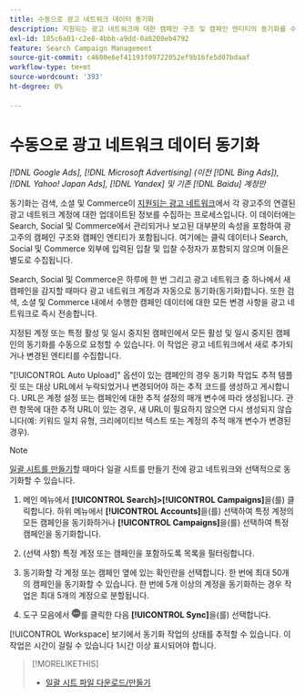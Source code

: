```yaml
---
title: 수동으로 광고 네트워크 데이터 동기화
description: 지원되는 광고 네트워크에 대한 캠페인 구조 및 캠페인 엔티티의 동기화를 수동으로 트리거하는 방법에 대해 알아봅니다.
exl-id: 185c6a01-c2e8-4bbb-a9dd-0a8200eb4792
feature: Search Campaign Management
source-git-commit: c4600e6ef41193f09722052ef9b16fe5d07bdaaf
workflow-type: tm+mt
source-wordcount: '393'
ht-degree: 0%

---
```


# 수동으로 광고 네트워크 데이터 동기화

*[!DNL Google Ads], [!DNL Microsoft Advertising] (이전 [!DNL Bing Ads]), [!DNL Yahoo! Japan Ads], [!DNL Yandex] 및 기존 [!DNL Baidu] 계정만*

동기화는 검색, 소셜 및 Commerce이 [지원되는 광고 네트워크](/help/search-social-commerce/introduction/supported-inventory.md)에서 각 광고주의 연결된 광고 네트워크 계정에 대한 업데이트된 정보를 수집하는 프로세스입니다. 이 데이터에는 Search, Social 및 Commerce에서 관리되거나 보고된 대부분의 속성을 포함하여 광고주의 캠페인 구조와 캠페인 엔티티가 포함됩니다. 여기에는 클릭 데이터나 Search, Social 및 Commerce 외부에 입력된 입찰 및 입찰 수정자가 포함되지 않으며 이들은 별도로 수집됩니다.

Search, Social 및 Commerce은 하루에 한 번 그리고 광고 네트워크 중 하나에서 새 캠페인을 감지할 때마다 광고 네트워크 계정과 자동으로 동기화(동기화)합니다. 또한 검색, 소셜 및 Commerce 내에서 수행한 캠페인 데이터에 대한 모든 변경 사항을 광고 네트워크로 즉시 전송합니다.

지정된 계정 또는 특정 활성 및 일시 중지된 캠페인에서 모든 활성 및 일시 중지된 캠페인의 동기화를 수동으로 요청할 수 있습니다. 이 작업은 광고 네트워크에서 새로 추가되거나 변경된 엔티티를 수집합니다.

&quot;[!UICONTROL Auto Upload]&quot; 옵션이 있는 캠페인의 경우 동기화 작업도 추적 템플릿 또는 대상 URL에서 누락되었거나 변경되어야 하는 추적 코드를 생성하고 게시합니다. URL은 계정 설정 또는 캠페인에 대한 추적 설정의 매개 변수에 따라 생성됩니다. 관련 항목에 대한 추적 URL이 있는 경우, 새 URL이 필요하지 않으면 다시 생성되지 않습니다(예: 키워드 일치 유형, 크리에이티브 텍스트 또는 계정의 추적 매개 변수가 변경된 경우).

>[!NOTE]
>
>[일괄 시트를 만들기](/help/search-social-commerce/campaign-management/bulksheets/bulksheet-download.md)할 때마다 일괄 시트를 만들기 전에 광고 네트워크와 선택적으로 동기화할 수 있습니다.

1. 메인 메뉴에서 **[!UICONTROL Search]>[!UICONTROL Campaigns]**&#x200B;을(를) 클릭합니다. 하위 메뉴에서 **[!UICONTROL Accounts]**&#x200B;을(를) 선택하여 특정 계정의 모든 캠페인을 동기화하거나 **[!UICONTROL Campaigns]**&#x200B;을(를) 선택하여 특정 캠페인을 동기화합니다.

1. (선택 사항) 특정 계정 또는 캠페인을 포함하도록 목록을 필터링합니다.

1. 동기화할 각 계정 또는 캠페인 옆에 있는 확인란을 선택합니다. 한 번에 최대 50개의 캠페인을 동기화할 수 있습니다. 한 번에 5개 이상의 계정을 동기화하는 경우 작업은 최대 5개의 계정으로 분할됩니다.

1. 도구 모음에서 ![**자세히**](/help/search-social-commerce/assets/more.png "&#x200B;자세히")를 클릭한 다음 **[!UICONTROL Sync]**&#x200B;을(를) 선택합니다.

[!UICONTROL Workspace] 보기에서 동기화 작업의 상태를 추적할 수 있습니다. 이 작업은 시간이 걸릴 수 있습니다
1시간 이상 표시되어야 합니다.

>[!MORELIKETHIS]
>
>* [일괄 시트 파일 다운로드/만들기](/help/search-social-commerce/campaign-management/bulksheets/bulksheet-download.md)
